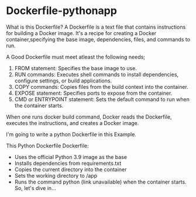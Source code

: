 # Dockerfile-pythonapp
What is this Dockerfile?
A Dockerfile is a text file that contains instructions for building a Docker image.
It's a recipe for creating a Docker container,specifying the base image, dependencies, files, and commands to run.

A Good Dockerfile must meet atleast the following needs;
1. FROM statement: Specifies the base image to use.
2. RUN commands: Executes shell commands to install dependencies, configure settings, or build applications.
3. COPY commands: Copies files from the build context into the container.
4. EXPOSE statement: Specifies ports to expose from the container.
5. CMD or ENTRYPOINT statement: Sets the default command to run when the container starts.

When one runs docker build command, Docker reads the Dockerfile, executes the instructions, and creates a Docker image.

I'm going to write a python Dockerfile in this Example.

This Python Dockerfile Dockerfile:

- Uses the official Python 3.9 image as the base
- Installs dependencies from requirements.txt
- Copies the current directory into the container
- Sets the working directory to /app
- Runs the command python (link unavailable) when the container starts.
  So, let's dive in...
